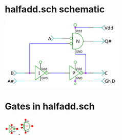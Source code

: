 # halfadd.sch schematic
![halfadd.sch](halfadd.png)
# Gates in halfadd.sch
[ ![nots](nots-sym.png) ](nots.html)
[ ![nor](nor-sym.png) ](nor.html)

